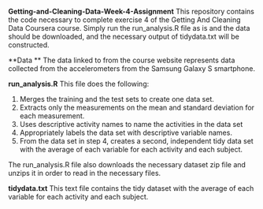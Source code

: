 **Getting-and-Cleaning-Data-Week-4-Assignment**
This repository contains the code necessary to complete exercise 4 of the Getting And Cleaning Data Coursera course. Simply run the run_analysis.R file as is and the data should be downloaded, and the necessary output of tidydata.txt will be constructed.

**Data **
The data linked to from the course website represents data collected from the accelerometers from the Samsung Galaxy S smartphone.

**run_analysis.R**
This file does the following:

1. Merges the training and the test sets to create one data set.
2. Extracts only the measurements on the mean and standard deviation for each measurement.
3. Uses descriptive activity names to name the activities in the data set
4. Appropriately labels the data set with descriptive variable names.
5. From the data set in step 4, creates a second, independent tidy data set with the average of each variable for each activity and each subject.

The run_analysis.R file also downloads the necessary dataset zip file and unzips it in order to read in the necessary files.

**tidydata.txt**
This text file contains the tidy dataset with the average of each variable for each activity and each subject.